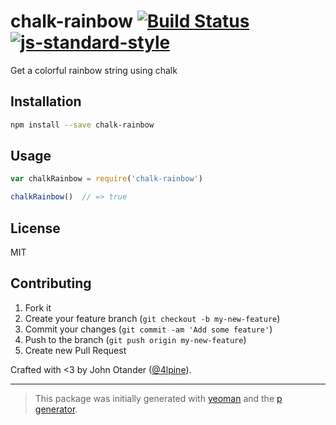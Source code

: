 # chalk-rainbow [![Build Status](https://secure.travis-ci.org/johnotander/chalk-rainbow.svg?branch=master)](https://travis-ci.org/johnotander/chalk-rainbow) [![js-standard-style](https://img.shields.io/badge/code%20style-standard-brightgreen.svg?style=flat)](https://github.com/feross/standard)

Get a colorful rainbow string using chalk

## Installation

```bash
npm install --save chalk-rainbow
```

## Usage

```javascript
var chalkRainbow = require('chalk-rainbow')

chalkRainbow()  // => true
```

## License

MIT

## Contributing

1. Fork it
2. Create your feature branch (`git checkout -b my-new-feature`)
3. Commit your changes (`git commit -am 'Add some feature'`)
4. Push to the branch (`git push origin my-new-feature`)
5. Create new Pull Request

Crafted with <3 by John Otander ([@4lpine](https://twitter.com/4lpine)).

***

> This package was initially generated with [yeoman](http://yeoman.io) and the [p generator](https://github.com/johnotander/generator-p.git).
